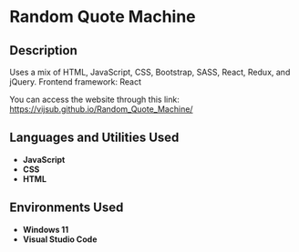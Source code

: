 <h1>Random Quote Machine</h1>


<h2>Description</h2>

Uses a mix of HTML, JavaScript, CSS, Bootstrap, SASS, React, Redux, and jQuery. 
Frontend framework: React


You can access the website through this link:
https://vijsub.github.io/Random_Quote_Machine/
<br />


<h2>Languages and Utilities Used</h2>

- <b>JavaScript</b>
- <b>CSS</b>
- <b>HTML</b>

<h2>Environments Used </h2>

- <b>Windows 11</b>
- <b>Visual Studio Code</b>

<!--

<h2>Program walk-through:</h2>




<p align="center">

Launch the file: <br/>
<img src="pics/pic1.png" height="80%" width="80%" alt="Launch the file">
<br />
<br />

Choose an operation from the list in the menu and input the information for processing:  <br/>
<img src="pics/pic2.png" height="80%" width="80%" alt="Choose an operation from the menu"/>
<br />
<br />

Another tab will open with the table and/or graph depending on the option chosen: <br/>
<img src="pics/pic3.png" height="80%" width="80%" alt="Exiting the program"/>
<br />
<br />

Choose another operation from the menu or enter 5 to exit the program: <br/>
<img src="pics/pic4.png" height="80%" width="80%" alt="Exiting the program"/>
<br />
<br />

-->
